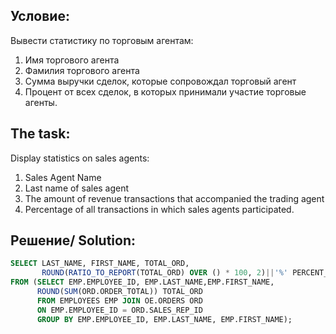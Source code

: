 Условие:
--
Вывести статистику по торговым агентам:
1. Имя торгового агента
2. Фамилия торгового агента
3. Сумма выручки сделок, которые сопровождал торговый агент
4. Процент от всех сделок, в которых принимали участие торговые агенты.  


The task:
--
Display statistics on sales agents:
1. Sales Agent Name
2. Last name of sales agent
3. The amount of revenue transactions that accompanied the trading agent
4. Percentage of all transactions in which sales agents participated.  

Решение/ Solution:
--
```SQL
SELECT LAST_NAME, FIRST_NAME, TOTAL_ORD, 
       ROUND(RATIO_TO_REPORT(TOTAL_ORD) OVER () * 100, 2)||'%' PERCENT_S
FROM (SELECT EMP.EMPLOYEE_ID, EMP.LAST_NAME,EMP.FIRST_NAME, 
      ROUND(SUM(ORD.ORDER_TOTAL)) TOTAL_ORD
      FROM EMPLOYEES EMP JOIN OE.ORDERS ORD
      ON EMP.EMPLOYEE_ID = ORD.SALES_REP_ID
      GROUP BY EMP.EMPLOYEE_ID, EMP.LAST_NAME, EMP.FIRST_NAME);

